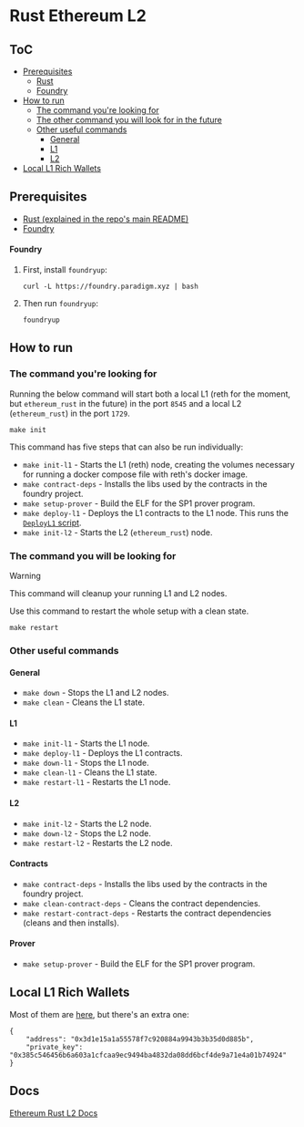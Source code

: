 # Rust Ethereum L2

## ToC

- [Prerequisites](#prerequisites)
    - [Rust](#rust)
    - [Foundry](#foundry)
- [How to run](#how-to-run)
    - [The command you're looking for](#the-command-youre-looking-for)
    - [The other command you will look for in the future](#the-other-command-you-will-look-for-in-the-future)
    - [Other useful commands](#other-useful-commands)
        - [General](#general)
        - [L1](#l1)
        - [L2](#l2)
- [Local L1 Rich Wallets](#local-l1-rich-wallets)

## Prerequisites

- [Rust (explained in the repo's main README)](../../README.md)
- [Foundry](#foundry)

#### Foundry

1. First, install `foundryup`:
    ```shell
    curl -L https://foundry.paradigm.xyz | bash
    ```
2. Then run `foundryup`:
    ```shell
    foundryup
    ```

## How to run

### The command you're looking for

Running the below command will start both a local L1 (reth for the moment, but `ethereum_rust` in the future) in the port `8545` and a local L2 (`ethereum_rust`) in the port `1729`.

```
make init
```

This command has five steps that can also be run individually:

- `make init-l1` - Starts the L1 (reth) node, creating the volumes necessary for running a docker compose file with reth's docker image.
- `make contract-deps` - Installs the libs used by the contracts in the foundry project.
- `make setup-prover` - Build the ELF for the SP1 prover program.
- `make deploy-l1` - Deploys the L1 contracts to the L1 node. This runs the [`DeployL1` script](./contracts/script/DeployL1.s.sol).
- `make init-l2` - Starts the L2 (`ethereum_rust`) node.

### The command you will be looking for

> [!WARNING]
> This command will cleanup your running L1 and L2 nodes.

Use this command to restart the whole setup with a clean state.

```
make restart
```

### Other useful commands

#### General

- `make down` - Stops the L1 and L2 nodes.
- `make clean` - Cleans the L1 state.

#### L1

- `make init-l1` - Starts the L1 node.
- `make deploy-l1` - Deploys the L1 contracts.
- `make down-l1` - Stops the L1 node.
- `make clean-l1` - Cleans the L1 state.
- `make restart-l1` - Restarts the L1 node.

#### L2

- `make init-l2` - Starts the L2 node.
- `make down-l2` - Stops the L2 node.
- `make restart-l2` - Restarts the L2 node.

#### Contracts

- `make contract-deps` - Installs the libs used by the contracts in the foundry project.
- `make clean-contract-deps` - Cleans the contract dependencies.
- `make restart-contract-deps` - Restarts the contract dependencies (cleans and then installs).

#### Prover

- `make setup-prover` - Build the ELF for the SP1 prover program.

## Local L1 Rich Wallets

Most of them are [here](https://github.com/ethpandaops/ethereum-package/blob/main/src/prelaunch_data_generator/genesis_constants/genesis_constants.star), but there's an extra one:

```
{
    "address": "0x3d1e15a1a55578f7c920884a9943b3b35d0d885b",
    "private_key": "0x385c546456b6a603a1cfcaa9ec9494ba4832da08dd6bcf4de9a71e4a01b74924"
}
```

## Docs

[Ethereum Rust L2 Docs](./docs/README.md)
